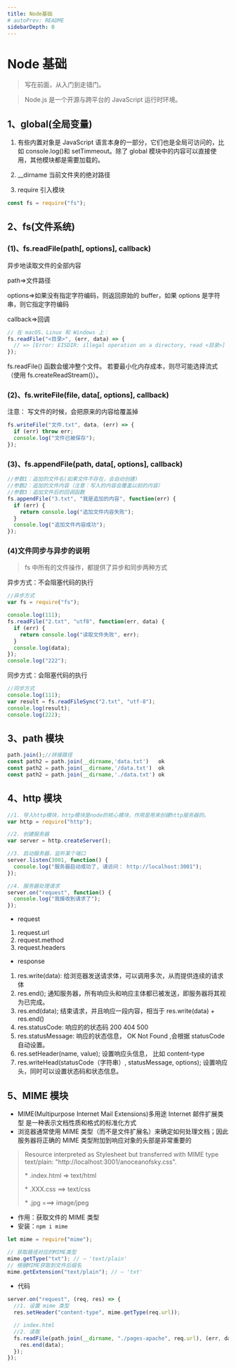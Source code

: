```yaml
---
title: Node基础
# autoPrev: README
sidebarDepth: 0
---
```


# Node 基础

> 写在前面，从入门到走错门。

> Node.js 是一个开源与跨平台的 JavaScript 运行时环境。

## 1、global(全局变量)

1.  有些内置对象是 JavaScript 语言本身的一部分，它们也是全局可访问的，比如 console.log()和 setTimmeout。除了 global 模块中的内容可以直接使用，其他模块都是需要加载的。

2.  \_\_dirname 当前文件夹的绝对路径
3.  require 引入模块

```js
const fs = require("fs");
```

## 2、fs(文件系统)

### (1)、fs.readFile(path[, options], callback)

异步地读取文件的全部内容

path=>文件路径

options=>如果没有指定字符编码，则返回原始的 buffer，如果 options 是字符串，则它指定字符编码

callback=>回调

```js
// 在 macOS、Linux 和 Windows 上：
fs.readFile("<目录>", (err, data) => {
  // => [Error: EISDIR: illegal operation on a directory, read <目录>]
});
```

fs.readFile() 函数会缓冲整个文件。 若要最小化内存成本，则尽可能选择流式（使用 fs.createReadStream()）。

### (2)、fs.writeFile(file, data[, options], callback)

注意： 写文件的时候，会把原来的内容给覆盖掉

```js
fs.writeFile("文件.txt", data, (err) => {
  if (err) throw err;
  console.log("文件已被保存");
});
```

### (3)、fs.appendFile(path, data[, options], callback)

```js
//参数1：追加的文件名(如果文件不存在，会自动创建)
//参数2：追加的文件内容（注意：写入的内容会覆盖以前的内容）
//参数3：追加文件后的回调函数
fs.appendFile("3.txt", "我是追加的内容", function(err) {
  if (err) {
    return console.log("追加文件内容失败");
  }
  console.log("追加文件内容成功");
});
```

### (4)文件同步与异步的说明

> fs 中所有的文件操作，都提供了异步和同步两种方式

异步方式：不会阻塞代码的执行

```js
//异步方式
var fs = require("fs");

console.log(111);
fs.readFile("2.txt", "utf8", function(err, data) {
  if (err) {
    return console.log("读取文件失败", err);
  }
  console.log(data);
});
console.log("222");
```

同步方式：会阻塞代码的执行

```js
//同步方式
console.log(111);
var result = fs.readFileSync("2.txt", "utf-8");
console.log(result);
console.log(222);
```

## 3、path 模块

```js
path.join();//拼接路径
const path2 = path.join(__dirname,'data.txt')   ok
const path2 = path.join(__dirname,'/data.txt')  ok
const path2 = path.join(__dirname,'./data.txt') ok
```

## 4、http 模块

```js
//1. 导入http模块，http模块是node的核心模块，作用是用来创建http服务器的。
var http = require("http");

//2. 创建服务器
var server = http.createServer();

//3. 启动服务器，监听某个端口
server.listen(3001, function() {
  console.log("服务器启动成功了, 请访问： http://localhost:3001");
});

//4. 服务器处理请求
server.on("request", function() {
  console.log("我接收到请求了");
});
```

- request

1. request.url
2. request.method
3. request.headers

- response

1. res.write(data): 给浏览器发送请求体，可以调用多次，从而提供连续的请求体
2. res.end(); 通知服务器，所有响应头和响应主体都已被发送，即服务器将其视为已完成。
3. res.end(data); 结束请求，并且响应一段内容，相当于 res.write(data) + res.end()
4. res.statusCode: 响应的的状态码 200 404 500
5. res.statusMessage: 响应的状态信息， OK Not Found ,会根据 statusCode 自动设置。
6. res.setHeader(name, value); 设置响应头信息， 比如 content-type
7. res.writeHead(statusCode（字符串）, statusMessage, options); 设置响应头，同时可以设置状态码和状态信息。

## 5、MIME 模块

- MIME(Multipurpose Internet Mail Extensions)多用途 Internet 邮件扩展类型 是一种表示文档性质和格式的标准化方式
- 浏览器通常使用 MIME 类型（而不是文件扩展名）来确定如何处理文档；因此服务器将正确的 MIME 类型附加到响应对象的头部是非常重要的

> Resource interpreted as Stylesheet but transferred with MIME type text/plain: "http://localhost:3001/anoceanofsky.css".
>
> \* .index.html => text/html
>
> \* .XXX.css ==> text/css
>
> \* .jpg ===> image/jpeg

- 作用：获取文件的 MIME 类型
- 安装：`npm i mime`

```js
let mime = require("mime");

// 获取路径对应的MIME类型
mime.getType("txt"); // ⇨ 'text/plain'
// 根据MIME获取到文件后缀名
mime.getExtension("text/plain"); // ⇨ 'txt'
```

- 代码

```js
server.on("request", (req, res) => {
  //1. 设置 mime 类型
  res.setHeader("content-type", mime.getType(req.url));

  // index.html
  //2. 读取
  fs.readFile(path.join(__dirname, "./pages-apache", req.url), (err, data) => {
    res.end(data);
  });
});
```
